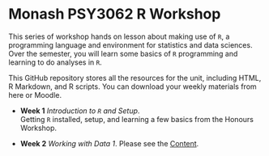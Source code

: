 # Monash PSY3062 R Workshop

This series of workshop hands on lesson about making use of `R`, a programming language and environment for statistics and data sciences. Over the semester, you will learn some basics of `R` programming 
and learning to do analyses in `R`.

This GitHub repository stores all the resources for the unit, including HTML, R Markdown, and R scripts. You can download your weekly materials from here or Moodle.

- **Week 1** *Introduction to `R` and Setup*.  
  Getting `R` installed, setup, and learning a few basics from the Honours Workshop. 

- **Week 2** *Working with Data 1*.
  Please see the [Content](Week2_WorkData.html).
